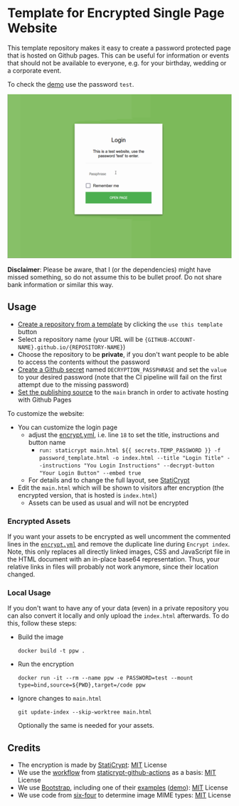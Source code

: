 # Template for Encrypted Single Page Website

This template repository makes it easy to create a password protected page that is hosted on Github pages.
This can be useful for information or events that should not be available to everyone, e.g. for your birthday, wedding or a corporate event.

To check the [demo](https://a-nau.github.io/password-protected-website-template) use the password `test`.

![Demo](assets/hidden/demo.gif)

**Disclaimer**: Please be aware, that I (or the dependencies) might have missed something, so do not assume this to be bullet proof. Do not share bank information or similar this way.

## Usage

- [Create a repository from a template](https://docs.github.com/en/repositories/creating-and-managing-repositories/creating-a-repository-from-a-template) by clicking the `use this template` button
- Select a repository name (your URL will be `{GITHUB-ACCOUNT-NAME}.github.io/{REPOSITORY-NAME}`)
- Choose the repository to be **private**, if you don't want people to be able to access the contents without the password
- [Create a Github secret](https://docs.github.com/en/actions/security-guides/encrypted-secrets#creating-encrypted-secrets-for-a-repository) named `DECRYPTION_PASSPHRASE` and set the `value` to your desired password (note that the CI pipeline will fail on the first attempt due to the missing password)
- [Set the publishing source](https://docs.github.com/en/pages/getting-started-with-github-pages/configuring-a-publishing-source-for-your-github-pages-site#choosing-a-publishing-source) to the `main` branch in order to activate hosting with Github Pages

To customize the website:

- You can customize the login page
  - adjust the [encrypt.yml](.github/workflows/encrypt.yml), i.e. line `18` to set the title, instructions and button name
    - `run: staticrypt main.html ${{ secrets.TEMP_PASSWORD }} -f password_template.html -o index.html --title "Login Title" --instructions "You Login Instructions" --decrypt-button "Your Login Button" --embed true`
  - For details and to change the full layout, see [StatiCrypt](https://github.com/robinmoisson/staticrypt)
- Edit the `main.html` which will be shown to visitors after encryption (the encrypted version, that is hosted is `index.html`)
  - Assets can be used as usual and will not be encrypted

### Encrypted Assets

If you want your assets to be encrypted as well uncomment the commented lines in the [`encrypt.yml`](.github/workflows/encrypt.yml) and remove the duplicate line during `Encrypt index`.
Note, this only replaces all directly linked images, CSS and JavaScript file in the HTML document with an in-place base64 representation.
Thus, your relative links in files will probably not work anymore, since their location changed.

### Local Usage

If you don't want to have any of your data (even) in a private repository you can also convert it locally and only upload the `index.html` afterwards.
To do this, follow these steps:

- Build the image
  ```
  docker build -t ppw .
  ```
- Run the encryption
  ```
  docker run -it --rm --name ppw -e PASSWORD=test --mount type=bind,source=${PWD},target=/code ppw
  ```
- Ignore changes to `main.html`
  ```
  git update-index --skip-worktree main.html
  ```
  Optionally the same is needed for your assets.

## Credits

- The encryption is made by [StatiCrypt](https://github.com/robinmoisson/staticrypt): [MIT](https://github.com/robinmoisson/staticrypt/blob/main/LICENSE) License
- We use the [workflow](https://github.com/Jack-alope/staticrypt-github-actions/blob/main/.github/workflows/encrypt.yml) from [staticrypt-github-actions](https://github.com/Jack-alope/staticrypt-github-actions) as a basis: [MIT](https://github.com/Jack-alope/staticrypt-github-actions/blob/main/LICENSE) License
- We use [Bootstrap](https://getbootstrap.com/), including one of their [examples](https://getbootstrap.com/docs/4.0/examples/) ([demo](https://getbootstrap.com/docs/4.0/examples/cover/#)): [MIT](https://github.com/twbs/bootstrap/blob/main/LICENSE) License
- We use code from [six-four](https://github.com/chrissimpkins/six-four/tree/master) to determine image MIME types: [MIT](https://github.com/chrissimpkins/six-four/blob/master/LICENSE) License
